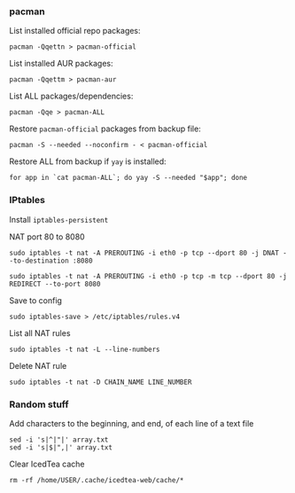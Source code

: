 ### pacman
   List installed official repo packages:

   ```
   pacman -Qqettn > pacman-official
   ```

   List installed AUR packages:

   ```
   pacman -Qqettm > pacman-aur
   ```

   List ALL packages/dependencies:

   ```
   pacman -Qqe > pacman-ALL
   ```

   Restore `pacman-official` packages from backup file:

   ```
   pacman -S --needed --noconfirm - < pacman-official
   ```

   Restore ALL from backup if `yay` is installed:

   ```
   for app in `cat pacman-ALL`; do yay -S --needed "$app"; done
   ```

### IPtables
  Install `iptables-persistent`

  NAT port 80 to 8080

  `sudo iptables -t nat -A PREROUTING -i eth0 -p tcp --dport 80 -j DNAT --to-destination :8080`

  `sudo iptables -t nat -A PREROUTING -i eth0 -p tcp -m tcp --dport 80 -j REDIRECT --to-port 8080`

  Save to config

  `sudo iptables-save > /etc/iptables/rules.v4`

  List all NAT rules

  `sudo iptables -t nat -L --line-numbers`

  Delete NAT rule

  `sudo iptables -t nat -D CHAIN_NAME LINE_NUMBER`

### Random stuff
   Add characters to the beginning, and end, of each line of a text file

   ```
   sed -i 's|^|"|' array.txt
   sed -i 's|$|",|' array.txt
   ```

   Clear IcedTea cache

   `rm -rf /home/USER/.cache/icedtea-web/cache/*`
